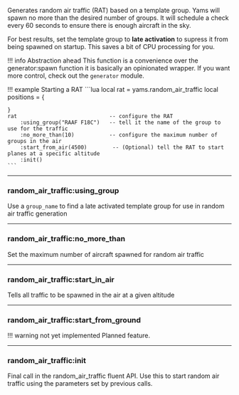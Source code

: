 Generates random air traffic (RAT) based on a template group. Yams will spawn no more than the desired number of groups.
It will schedule a check every 60 seconds to ensure there is enough aircraft in the sky.

For best results, set the template group to **late activation** to supress it from being spawned on startup. This saves a bit of CPU processing for you.

!!! info Abstraction ahead
    This function is a convenience over the generator:spawn function it is basically an opinionated wrapper. If you want more control, check out the `generator` module.


!!! example Starting a RAT
    ```lua
    local rat = yams.random_air_traffic
    local positions = {

    }
    rat                             -- configure the RAT
        :using_group("RAAF F18C")   -- tell it the name of the group to use for the traffic
        :no_more_than(10)           -- configure the maximum number of groups in the air
        :start_from_air(4500)        -- (Optional) tell the RAT to start planes at a specific altitude
        :init()
    ```

***

### random_air_traffic:using_group

Use a `group_name` to find a late activated template group for use in random air traffic generation

***

### random_air_traffic:no_more_than

Set the maximum number of aircraft spawned for random air traffic

***

### random_air_traffic:start_in_air

Tells all traffic to be spawned in the air at a given altitude

***

### random_air_traffic:start_from_ground


!!! warning not yet implemented
    Planned feature.

***

### random_air_traffic:init

Final call in the random_air_traffic fluent API. Use this to start random air traffic using the parameters set by previous calls.
